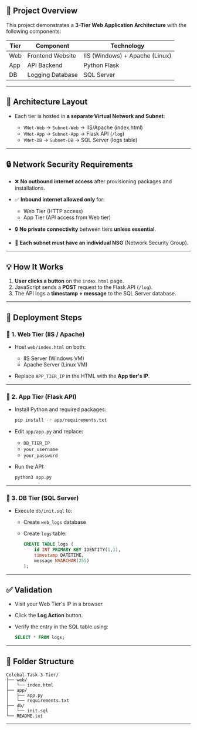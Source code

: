 

## 📌 Project Overview

This project demonstrates a **3-Tier Web Application Architecture** with the following components:

| Tier | Component        | Technology                     |
| ---- | ---------------- | ------------------------------ |
| Web  | Frontend Website | IIS (Windows) + Apache (Linux) |
| App  | API Backend      | Python Flask                   |
| DB   | Logging Database | SQL Server                     |

---

## 🧱 Architecture Layout

* Each tier is hosted in **a separate Virtual Network and Subnet**:

  * `VNet-Web` → `Subnet-Web` → IIS/Apache (index.html)
  * `VNet-App` → `Subnet-App` → Flask API (`/log`)
  * `VNet-DB`  → `Subnet-DB`  → SQL Server (logs table)

---

## 🔒 Network Security Requirements

* ❌ **No outbound internet access** after provisioning packages and installations.
* ✅ **Inbound internet allowed only** for:

  * Web Tier (HTTP access)
  * App Tier (API access from Web tier)
* 🔒 **No private connectivity** between tiers **unless essential**.
* 📛 **Each subnet must have an individual NSG** (Network Security Group).

---

## 💡 How It Works

1. **User clicks a button** on the `index.html` page.
2. JavaScript sends a **POST** request to the Flask API (`/log`).
3. The API logs a **timestamp + message** to the SQL Server database.

---

## 🚀 Deployment Steps

### 🔹 1. Web Tier (IIS / Apache)

* Host `web/index.html` on both:

  * IIS Server (Windows VM)
  * Apache Server (Linux VM)
* Replace `APP_TIER_IP` in the HTML with the **App tier's IP**.

---

### 🔹 2. App Tier (Flask API)

* Install Python and required packages:

  ```bash
  pip install -r app/requirements.txt
  ```
* Edit `app/app.py` and replace:

  * `DB_TIER_IP`
  * `your_username`
  * `your_password`
* Run the API:

  ```bash
  python3 app.py
  ```

---

### 🔹 3. DB Tier (SQL Server)

* Execute `db/init.sql` to:

  * Create `web_logs` database
  * Create `logs` table:

    ```sql
    CREATE TABLE logs (
        id INT PRIMARY KEY IDENTITY(1,1),
        timestamp DATETIME,
        message NVARCHAR(255)
    );
    ```

---

## ✅ Validation

* Visit your Web Tier's IP in a browser.
* Click the **Log Action** button.
* Verify the entry in the SQL table using:

  ```sql
  SELECT * FROM logs;
  ```

---

## 📁 Folder Structure

```
Celebal-Task-3-Tier/
├── web/
│   └── index.html
├── app/
│   ├── app.py
│   └── requirements.txt
├── db/
│   └── init.sql
└── README.txt
```

---


